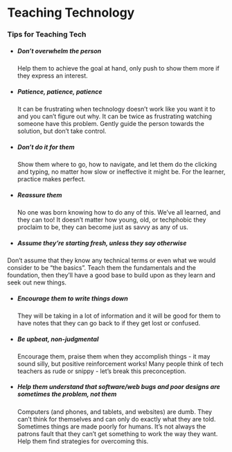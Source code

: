 # Teaching Technology

### Tips for Teaching Tech

* ##### Don’t overwhelm the person

   Help them to achieve the goal at hand, only push to show them more if they express an interest.  
* ##### Patience, patience, patience

    It can be frustrating when technology doesn’t work like you want it to and you can’t figure out why. It can be twice as frustrating watching someone have this problem. Gently guide the person towards the solution, but don’t take control.  
* ##### Don’t do it for them

  Show them where to go, how to navigate, and let them do the clicking and typing, no matter how slow or ineffective it might be. For the learner, practice makes perfect.
* ##### Reassure them

  No one was born knowing how to do any of this. We’ve all learned, and they can too! It doesn’t matter how young, old, or techphobic they proclaim to be, they can become just as savvy as any of us.
* ##### Assume they’re starting fresh, unless they say otherwise

Don’t assume that they know any technical terms or even what we would consider to be “the basics”. Teach them the fundamentals and the foundation, then they’ll have a good base to build upon as they learn and seek out new things.
* ##### Encourage them to write things down

   They will be taking in a lot of information and it will be good for them to have notes that they can go back to if they get lost or confused.   
* ##### Be upbeat, non-judgmental

   Encourage them, praise them when they accomplish things - it may sound silly, but positive reinforcement works! Many people think of tech teachers as rude or snippy - let’s break this preconception.  
* ##### Help them understand that software/web bugs and poor designs are sometimes the problem, not them

   Computers (and phones, and tablets, and websites) are dumb. They can’t think for themselves and can only do exactly what they are told. Sometimes things are made poorly for humans. It’s not always the patrons fault that they can’t get something to work the way they want. Help them find strategies for overcoming this.  




